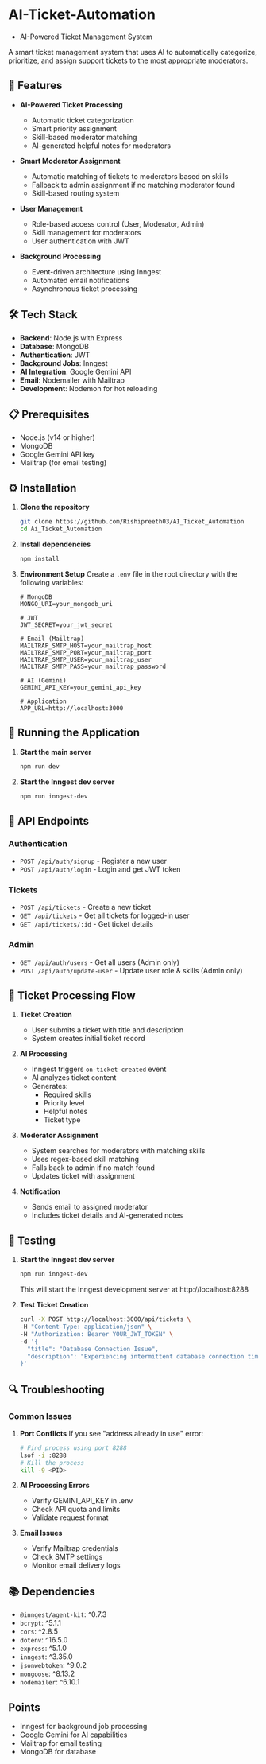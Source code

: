 # AI-Ticket-Automation
-  AI-Powered Ticket Management System

A smart ticket management system that uses AI to automatically categorize, prioritize, and assign support tickets to the most appropriate moderators.

## 🚀 Features

- **AI-Powered Ticket Processing**

  - Automatic ticket categorization
  - Smart priority assignment
  - Skill-based moderator matching
  - AI-generated helpful notes for moderators

- **Smart Moderator Assignment**

  - Automatic matching of tickets to moderators based on skills
  - Fallback to admin assignment if no matching moderator found
  - Skill-based routing system

- **User Management**

  - Role-based access control (User, Moderator, Admin)
  - Skill management for moderators
  - User authentication with JWT

- **Background Processing**
  - Event-driven architecture using Inngest
  - Automated email notifications
  - Asynchronous ticket processing

## 🛠️ Tech Stack

- **Backend**: Node.js with Express
- **Database**: MongoDB
- **Authentication**: JWT
- **Background Jobs**: Inngest
- **AI Integration**: Google Gemini API
- **Email**: Nodemailer with Mailtrap
- **Development**: Nodemon for hot reloading

## 📋 Prerequisites

- Node.js (v14 or higher)
- MongoDB
- Google Gemini API key
- Mailtrap (for email testing)

## ⚙️ Installation

1. **Clone the repository**

   ```bash
   git clone https://github.com/Rishipreeth03/AI_Ticket_Automation
   cd Ai_Ticket_Automation
   ```

2. **Install dependencies**

   ```bash
   npm install
   ```

3. **Environment Setup**
   Create a `.env` file in the root directory with the following variables:

   ```env
   # MongoDB
   MONGO_URI=your_mongodb_uri

   # JWT
   JWT_SECRET=your_jwt_secret

   # Email (Mailtrap)
   MAILTRAP_SMTP_HOST=your_mailtrap_host
   MAILTRAP_SMTP_PORT=your_mailtrap_port
   MAILTRAP_SMTP_USER=your_mailtrap_user
   MAILTRAP_SMTP_PASS=your_mailtrap_password

   # AI (Gemini)
   GEMINI_API_KEY=your_gemini_api_key

   # Application
   APP_URL=http://localhost:3000
   ```

## 🚀 Running the Application

1. **Start the main server**

   ```bash
   npm run dev
   ```

2. **Start the Inngest dev server**
   ```bash
   npm run inngest-dev
   ```

## 📝 API Endpoints

### Authentication

- `POST /api/auth/signup` - Register a new user
- `POST /api/auth/login` - Login and get JWT token

### Tickets

- `POST /api/tickets` - Create a new ticket
- `GET /api/tickets` - Get all tickets for logged-in user
- `GET /api/tickets/:id` - Get ticket details

### Admin

- `GET /api/auth/users` - Get all users (Admin only)
- `POST /api/auth/update-user` - Update user role & skills (Admin only)

## 🔄 Ticket Processing Flow

1. **Ticket Creation**

   - User submits a ticket with title and description
   - System creates initial ticket record

2. **AI Processing**

   - Inngest triggers `on-ticket-created` event
   - AI analyzes ticket content
   - Generates:
     - Required skills
     - Priority level
     - Helpful notes
     - Ticket type

3. **Moderator Assignment**

   - System searches for moderators with matching skills
   - Uses regex-based skill matching
   - Falls back to admin if no match found
   - Updates ticket with assignment

4. **Notification**
   - Sends email to assigned moderator
   - Includes ticket details and AI-generated notes

## 🧪 Testing

1. **Start the Inngest dev server**

   ```bash
   npm run inngest-dev
   ```

   This will start the Inngest development server at http://localhost:8288

2. **Test Ticket Creation**
   ```bash
   curl -X POST http://localhost:3000/api/tickets \
   -H "Content-Type: application/json" \
   -H "Authorization: Bearer YOUR_JWT_TOKEN" \
   -d '{
     "title": "Database Connection Issue",
     "description": "Experiencing intermittent database connection timeouts"
   }'
   ```

## 🔍 Troubleshooting

### Common Issues

1. **Port Conflicts**
   If you see "address already in use" error:

   ```bash
   # Find process using port 8288
   lsof -i :8288
   # Kill the process
   kill -9 <PID>
   ```

2. **AI Processing Errors**

   - Verify GEMINI_API_KEY in .env
   - Check API quota and limits
   - Validate request format

3. **Email Issues**
   - Verify Mailtrap credentials
   - Check SMTP settings
   - Monitor email delivery logs

## 📚 Dependencies

- `@inngest/agent-kit`: ^0.7.3
- `bcrypt`: ^5.1.1
- `cors`: ^2.8.5
- `dotenv`: ^16.5.0
- `express`: ^5.1.0
- `inngest`: ^3.35.0
- `jsonwebtoken`: ^9.0.2
- `mongoose`: ^8.13.2
- `nodemailer`: ^6.10.1

## Points
- Inngest for background job processing
- Google Gemini for AI capabilities
- Mailtrap for email testing
- MongoDB for database